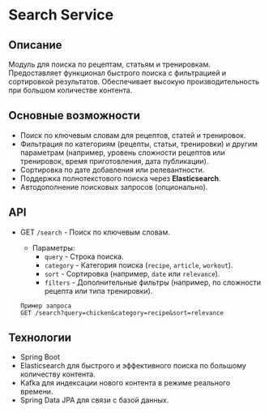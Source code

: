 # Search Service

## Описание
Модуль для поиска по рецептам, статьям и тренировкам. 
Предоставляет функционал быстрого поиска с фильтрацией и сортировкой результатов. 
Обеспечивает высокую производительность при большом количестве контента.

## Основные возможности
- Поиск по ключевым словам для рецептов, статей и тренировок.
- Фильтрация по категориям (рецепты, статьи, тренировки) и другим параметрам 
  (например, уровень сложности рецептов или тренировок, время приготовления, дата публикации).
- Сортировка по дате добавления или релевантности.
- Поддержка полнотекстового поиска через **Elasticsearch**.
- Автодополнение поисковых запросов (опционально).

## API
- GET `/search` - Поиск по ключевым словам.
    - Параметры:
        - `query` - Строка поиска.
        - `category` - Категория поиска (`recipe`, `article`, `workout`).
        - `sort` - Сортировка (например, `date` или `relevance`).
        - `filters` - Дополнительные фильтры (например, по сложности рецепта или типа тренировки).

    ```http 
    Пример запроса
    GET /search?query=chicken&category=recipe&sort=relevance
    ```

## Технологии
- Spring Boot 
- Elasticsearch для быстрого и эффективного поиска по большому количеству контента. 
- Kafka для индексации нового контента в режиме реального времени. 
- Spring Data JPA для связи с базой данных.